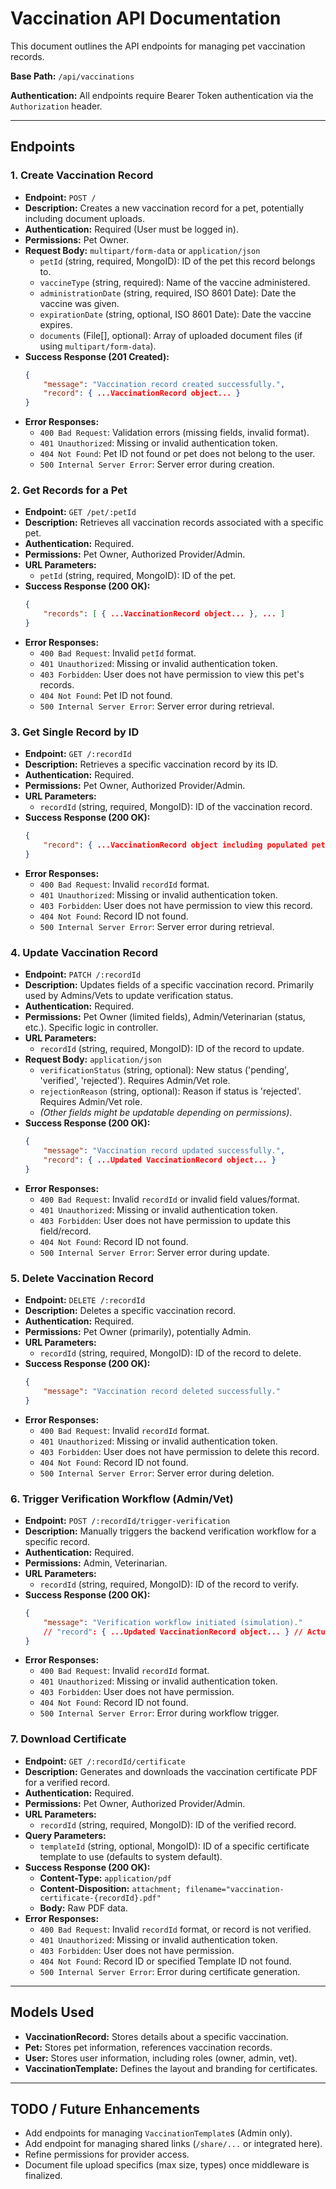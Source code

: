 # Vaccination API Documentation

This document outlines the API endpoints for managing pet vaccination records.

**Base Path:** `/api/vaccinations`

**Authentication:** All endpoints require Bearer Token authentication via the `Authorization` header.

---

## Endpoints

### 1. Create Vaccination Record

*   **Endpoint:** `POST /`
*   **Description:** Creates a new vaccination record for a pet, potentially including document uploads.
*   **Authentication:** Required (User must be logged in).
*   **Permissions:** Pet Owner.
*   **Request Body:** `multipart/form-data` or `application/json`
    *   `petId` (string, required, MongoID): ID of the pet this record belongs to.
    *   `vaccineType` (string, required): Name of the vaccine administered.
    *   `administrationDate` (string, required, ISO 8601 Date): Date the vaccine was given.
    *   `expirationDate` (string, optional, ISO 8601 Date): Date the vaccine expires.
    *   `documents` (File[], optional): Array of uploaded document files (if using `multipart/form-data`).
*   **Success Response (201 Created):**
    ```json
    {
        "message": "Vaccination record created successfully.",
        "record": { ...VaccinationRecord object... }
    }
    ```
*   **Error Responses:**
    *   `400 Bad Request`: Validation errors (missing fields, invalid format).
    *   `401 Unauthorized`: Missing or invalid authentication token.
    *   `404 Not Found`: Pet ID not found or pet does not belong to the user.
    *   `500 Internal Server Error`: Server error during creation.

### 2. Get Records for a Pet

*   **Endpoint:** `GET /pet/:petId`
*   **Description:** Retrieves all vaccination records associated with a specific pet.
*   **Authentication:** Required.
*   **Permissions:** Pet Owner, Authorized Provider/Admin.
*   **URL Parameters:**
    *   `petId` (string, required, MongoID): ID of the pet.
*   **Success Response (200 OK):**
    ```json
    {
        "records": [ { ...VaccinationRecord object... }, ... ]
    }
    ```
*   **Error Responses:**
    *   `400 Bad Request`: Invalid `petId` format.
    *   `401 Unauthorized`: Missing or invalid authentication token.
    *   `403 Forbidden`: User does not have permission to view this pet's records.
    *   `404 Not Found`: Pet ID not found.
    *   `500 Internal Server Error`: Server error during retrieval.

### 3. Get Single Record by ID

*   **Endpoint:** `GET /:recordId`
*   **Description:** Retrieves a specific vaccination record by its ID.
*   **Authentication:** Required.
*   **Permissions:** Pet Owner, Authorized Provider/Admin.
*   **URL Parameters:**
    *   `recordId` (string, required, MongoID): ID of the vaccination record.
*   **Success Response (200 OK):**
    ```json
    {
        "record": { ...VaccinationRecord object including populated pet... }
    }
    ```
*   **Error Responses:**
    *   `400 Bad Request`: Invalid `recordId` format.
    *   `401 Unauthorized`: Missing or invalid authentication token.
    *   `403 Forbidden`: User does not have permission to view this record.
    *   `404 Not Found`: Record ID not found.
    *   `500 Internal Server Error`: Server error during retrieval.

### 4. Update Vaccination Record

*   **Endpoint:** `PATCH /:recordId`
*   **Description:** Updates fields of a specific vaccination record. Primarily used by Admins/Vets to update verification status.
*   **Authentication:** Required.
*   **Permissions:** Pet Owner (limited fields), Admin/Veterinarian (status, etc.). Specific logic in controller.
*   **URL Parameters:**
    *   `recordId` (string, required, MongoID): ID of the record to update.
*   **Request Body:** `application/json`
    *   `verificationStatus` (string, optional): New status ('pending', 'verified', 'rejected'). Requires Admin/Vet role.
    *   `rejectionReason` (string, optional): Reason if status is 'rejected'. Requires Admin/Vet role.
    *   _(Other fields might be updatable depending on permissions)_.
*   **Success Response (200 OK):**
    ```json
    {
        "message": "Vaccination record updated successfully.",
        "record": { ...Updated VaccinationRecord object... }
    }
    ```
*   **Error Responses:**
    *   `400 Bad Request`: Invalid `recordId` or invalid field values/format.
    *   `401 Unauthorized`: Missing or invalid authentication token.
    *   `403 Forbidden`: User does not have permission to update this field/record.
    *   `404 Not Found`: Record ID not found.
    *   `500 Internal Server Error`: Server error during update.

### 5. Delete Vaccination Record

*   **Endpoint:** `DELETE /:recordId`
*   **Description:** Deletes a specific vaccination record.
*   **Authentication:** Required.
*   **Permissions:** Pet Owner (primarily), potentially Admin.
*   **URL Parameters:**
    *   `recordId` (string, required, MongoID): ID of the record to delete.
*   **Success Response (200 OK):**
    ```json
    {
        "message": "Vaccination record deleted successfully."
    }
    ```
*   **Error Responses:**
    *   `400 Bad Request`: Invalid `recordId` format.
    *   `401 Unauthorized`: Missing or invalid authentication token.
    *   `403 Forbidden`: User does not have permission to delete this record.
    *   `404 Not Found`: Record ID not found.
    *   `500 Internal Server Error`: Server error during deletion.

### 6. Trigger Verification Workflow (Admin/Vet)

*   **Endpoint:** `POST /:recordId/trigger-verification`
*   **Description:** Manually triggers the backend verification workflow for a specific record.
*   **Authentication:** Required.
*   **Permissions:** Admin, Veterinarian.
*   **URL Parameters:**
    *   `recordId` (string, required, MongoID): ID of the record to verify.
*   **Success Response (200 OK):**
    ```json
    {
        "message": "Verification workflow initiated (simulation)." 
        // "record": { ...Updated VaccinationRecord object... } // Actual implementation might return updated record
    }
    ```
*   **Error Responses:**
    *   `400 Bad Request`: Invalid `recordId` format.
    *   `401 Unauthorized`: Missing or invalid authentication token.
    *   `403 Forbidden`: User does not have permission.
    *   `404 Not Found`: Record ID not found.
    *   `500 Internal Server Error`: Error during workflow trigger.

### 7. Download Certificate

*   **Endpoint:** `GET /:recordId/certificate`
*   **Description:** Generates and downloads the vaccination certificate PDF for a verified record.
*   **Authentication:** Required.
*   **Permissions:** Pet Owner, Authorized Provider/Admin.
*   **URL Parameters:**
    *   `recordId` (string, required, MongoID): ID of the verified record.
*   **Query Parameters:**
    *   `templateId` (string, optional, MongoID): ID of a specific certificate template to use (defaults to system default).
*   **Success Response (200 OK):**
    *   **Content-Type:** `application/pdf`
    *   **Content-Disposition:** `attachment; filename="vaccination-certificate-{recordId}.pdf"`
    *   **Body:** Raw PDF data.
*   **Error Responses:**
    *   `400 Bad Request`: Invalid `recordId` format, or record is not verified.
    *   `401 Unauthorized`: Missing or invalid authentication token.
    *   `403 Forbidden`: User does not have permission.
    *   `404 Not Found`: Record ID or specified Template ID not found.
    *   `500 Internal Server Error`: Error during certificate generation.

---

## Models Used

*   **VaccinationRecord:** Stores details about a specific vaccination.
*   **Pet:** Stores pet information, references vaccination records.
*   **User:** Stores user information, including roles (owner, admin, vet).
*   **VaccinationTemplate:** Defines the layout and branding for certificates.

---

## TODO / Future Enhancements

*   Add endpoints for managing `VaccinationTemplate`s (Admin only).
*   Add endpoint for managing shared links (`/share/...` or integrated here).
*   Refine permissions for provider access.
*   Document file upload specifics (max size, types) once middleware is finalized. 